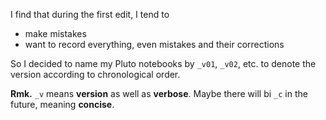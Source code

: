 I find that during the first edit, I tend to

- make mistakes
- want to record everything, even mistakes and their corrections

So I decided to name my Pluto notebooks by `_v01`, `_v02`, etc.
to denote the version according to chronological order.

**Rmk.** `_v` means **version** as well as **verbose**. Maybe there
will bi `_c` in the future, meaning **concise**.




